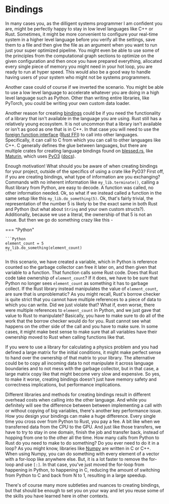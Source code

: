 # Bindings
In many cases you, as the dilligent systems programmer I am confident you are,
might be perfectly happy to stay in low level languages like C++ or Rust. Sometimes, it might be more convenient
to configure your real-time system in a higher level language before you verify all the settings, save them to
a file and then give the file as an argument when you want to run just your super optimized pipeline. You might
even be able to use some of the principles from the computational graph sections to optimize on the given
configuration and then once you have prepared everything, allocated every single piece of memory you might need in
your hot loop, you are ready to run at hyper speed. This would also be a good way to handle having users of your
system who might not be systems programmers.

Another case could of course if we inverted the scenario. You might be able to use a low level language to
accelerate whatever you are doing in a high level language such as Python. Other than writing entire
libraries, like PyTorch, you could be writing your own custom data loader.

Another reason for creating [bindings][0] could be if you need the functionality of a library that
isn't available in the language you are using. Rust still has a relatively young ecosystem. It is not uncommon
that a library isn't available or isn't as good as one that is in C++. In that case you will need to use the
[foreign function interface][1] ([Rust FFI][2]) to call into other languages. Specifically, it can call to C
from which you can call to other languages like C++. C generally defines the glue between languages, but
there are multiple crates for creating language bindings found on [blessed.rs][6], like [Maturin][3], which uses
[PyO3][4] ([docs][5]).

Enough motivation! What should you be aware of when creating bindings for your project, outside of the specifics
of using a crate like PyO3? First off, if you are creating bindings, what type of information are you exchanging?
Commands with no inherent information like ```my_lib.terminate()```, calling a Rust library from Python, are easy
to decode. A function was called, no other information needed. Ok, so what if we instead called a function in the
same setup like this ```my_lib.do_something(5)```. Ok, that's fairly trivial, the representation of the number 5
is likely to be the exact same in both Rust and Python (but what about ```String``` and your own custom structs?).
Additionally, because we use a literal, the ownership of that 5 is not an issue. But then we go do something
crazy like this -

=== "Python"

    ```Python
    element_count = 5
    my_lib.do_something(element_count)
    ```

In this scenario, we have created a variable, which in Python is reference counted so the garbage collector can
free it later on, and then given that variable to a function. That function calls some Rust code. Does that Rust
code take ownership of ```element_count```? If it does, we have to be sure that Python no longer sees
```element_count``` as something it has to garbage collect. If the Rust library instead manipulates the value
of ```element_count```, are sure that is unproblematic? As you might recall, Rust's borrow checker is quite strict
that you cannot have multiple references to a piece of data to which you can write. Did we just violate that?
What if, even worse, there were multiple references to ```element_count``` in Python, and we just gave that
value to Rust to manipulate? Basically, you have to make sure to do all of the work that the borrow checker would
do for you. Rust cannot see what happens on the other side of the call and you have to make sure. In some cases,
it might make best sense to make sure that all variables have their ownership moved to Rust when calling functions
like that.

If you were to use a library for calculating a physics problem and you had defined a large matrix for
the initial conditions, it might make perfect sense to hand over the ownership of that matrix to your library.
The alternative could be to copy all incoming data to not manipulate it across language boundaries and to not
mess with the garbage collector, but in that case, a large matrix copy like that might become very slow and
expensive. So yes, to make it worse, creating bindings doesn't just have memory safety and correctness implications,
but performance implications.

Different libraries and methods for creating bindings result in different overhead
costs when calling into the other language. And while you definitely will see the difference between between
implementing a call with or without copying of big variables, there's another key performance issue. How you
design your bindings can make a huge difference. Every single time you cross over from Python to Rust, you pay a
fee. A bit like when we transferred data from the CPU to the GPU. And just like those transfers, we have to try
to stay in one domain, finish the job and transfer back, instead of hopping from one to the other all the time.
How many calls from Python to Rust do you need to make to do something? Do you ever need to do it in a loop?
As you might know, libraries like [Numpy][7] are written in C or C++. When using Numpy, you can do something
with every element of a vector with a for-loop like anywhere else. But, it is a lot faster to remove the for-loop
and use ```[:]```. In that case, you've just moved the for-loop from happening in Python, to happening in C,
reducing the amount of switching from Python to C and back from N to 1, resulting in a large speedup.

There's of course many more subtleties and nuances to creating bindings, but that should be enough to set you
on your way and let you reuse some of the skills you have learned here in other contexts.

[0]: https://en.wikipedia.org/wiki/Language_binding
[1]: https://en.wikipedia.org/wiki/Foreign_function_interface
[2]: https://doc.rust-lang.org/nomicon/ffi.html
[3]: https://www.maturin.rs/
[4]: https://github.com/PyO3/pyo3
[5]: https://pyo3.rs/v0.20.0/
[6]: https://blessed.rs
[7]: https://numpy.org/
